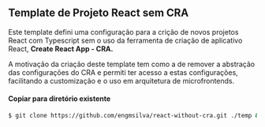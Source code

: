 ## Template de Projeto React sem CRA

Este template defini uma configuração para a crição de novos projetos React com Typescript sem o uso da ferramenta de criação de aplicativo React, **Create React App - CRA.**

A motivação da criação deste template tem como a de remover a abstração das configurações do CRA e permiti ter acesso a estas configurações, facilitando a customização e o uso em arquitetura de microfrontends.

#### Copiar para diretório existente

```bash
$ git clone https://github.com/engmsilva/react-without-cra.git ./temp && mv -f ./temp/* . && mv -f ./temp/.* . && rm -rf temp
```

